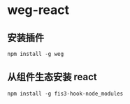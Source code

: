 weg-react
=========


## 安装插件

```
npm install -g weg
```

## 从组件生态安装 react

```
npm install -g fis3-hook-node_modules
```
